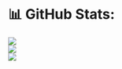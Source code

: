 # 📊 GitHub Stats:
![](https://github-readme-stats.vercel.app/api?username=mathiaslawson&theme=dark&hide_border=false&include_all_commits=false&count_private=true)<br/>
![](https://github-readme-streak-stats.herokuapp.com/?user=mathiaslawson&theme=dark&hide_border=false)<br/>
![](https://github-readme-stats.vercel.app/api/top-langs/?username=mathiaslawson&theme=dark&hide_border=false&include_all_commits=false&count_private=true&layout=compact)

<!-- Proudly created with GPRM ( https://gprm.itsvg.in ) -->
